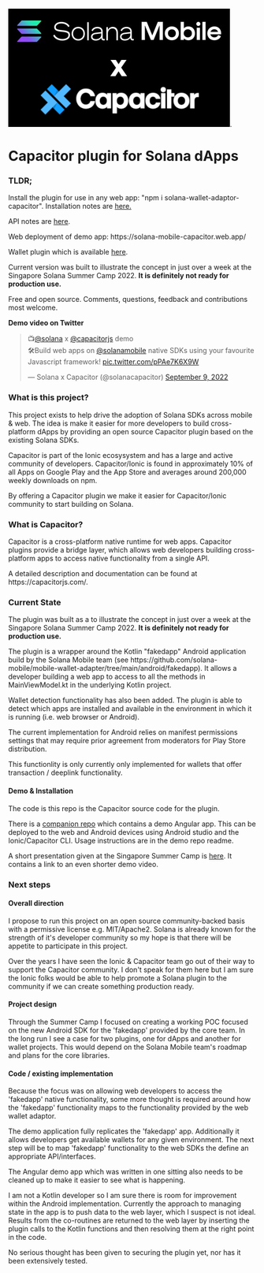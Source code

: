 <img src="https://github.com/nolsonlabs/solana-capacitor-dapp/blob/main/Solana-Mobile-x-Capacitor.png?raw=true">.

<h1>Capacitor plugin for Solana dApps</h1>

  <h3>TLDR;</h3>
  <p>Install the plugin for use in any web app: "npm i solana-wallet-adaptor-capacitor". Installation notes are <a href="https://github.com/nolsonlabs/solana-capacitor-dapp-demo/blob/main/README.md">here.</a></p>

  <p>API notes are <a href="https://github.com/nolsonlabs/solana-capacitor-dapp/blob/main/API.md">here</a>.</p>

  <p>Web deployment of demo app: https://solana-mobile-capacitor.web.app/</p>

  <p>Wallet plugin which is available <a href="https://github.com/nolsonlabs/solana-capacitor-wallet">here</a>.

  <p>Current version was built to illustrate the concept in just over a week at the Singapore Solana Summer Camp 2022. <b>It is definitely not ready for production use.</b></p>

  <p>Free and open source. Comments, questions, feedback and contributions most welcome.</p>

  <p><b>Demo video on Twitter</b></p>

  <blockquote class="twitter-tweet"><p lang="en" dir="ltr">📺<a href="https://twitter.com/solana?ref_src=twsrc%5Etfw">@solana</a> x <a href="https://twitter.com/capacitorjs?ref_src=twsrc%5Etfw">@capacitorjs</a> demo<br>🛠️Build web apps on <a href="https://twitter.com/solanamobile?ref_src=twsrc%5Etfw">@solanamobile</a> native SDKs using your favourite Javascript framework! <a href="https://t.co/pPAe7K6X9W">pic.twitter.com/pPAe7K6X9W</a></p>&mdash; Solana x Capacitor (@solanacapacitor) <a href="https://twitter.com/solanacapacitor/status/1568079874937733120?ref_src=twsrc%5Etfw">September 9, 2022</a></blockquote>

  <h3>What is this project?</h3>
  <p>This project exists to help drive the adoption of Solana SDKs across mobile & web. The idea is make it easier for more developers to build cross-platform dApps by providing an open source Capacitor plugin based on the existing Solana SDKs.<p>
    
  <p>Capacitor is part of the Ionic ecosysystem and has a large and active community of developers. Capacitor/Ionic is found in approximately 10% of all Apps on Google Play and the App Store and averages around 200,000 weekly downloads on npm.</p>
  
  <p>By offering a Capacitor plugin we make it easier for Capacitor/Ionic community to start building on Solana.</p>
  
  <h3>What is Capacitor?</h3>
  <p>Capacitor is a cross-platform native runtime for web apps. Capacitor plugins provide a bridge layer, which allows web developers building cross-platform apps to access native functionality from a single API.<p>
  <p>A detailed description and documentation can be found at https://capacitorjs.com/.<p>

  <h3>Current State</h3>
  <p>The plugin was built as a to illustrate the concept in just over a week at the Singapore Solana Summer Camp 2022. <b>It is definitely not ready for production use.</b></p>
  <p>The plugin is a wrapper around the Kotlin "fakedapp" Android application build by the Solana Mobile team (see https://github.com/solana-mobile/mobile-wallet-adapter/tree/main/android/fakedapp). It allows a developer building a web app to access to all the methods in MainViewModel.kt in the underlying Kotlin project.</p>
  <p>Wallet detection functionality has also been added. The plugin is able to detect which apps are installed and available in the environment in which it is running (i.e. web browser or Android).</p>
  <p>The current implementation for Android relies on manifest permissions settings that may require prior agreement from moderators for Play Store distribution.</p>
  <p>This functionlity is only currently only implemented for wallets that offer transaction / deeplink functionality.</p>
  <h4>Demo & Installation</h4>
  <p>The code is this repo is the Capacitor source code for the plugin.</p>
  <p>There is a <a href="https://github.com/nolsonlabs/solana-capacitor-dapp-demo">companion repo</a> which contains a demo Angular app. This can be deployed to the web and Android devices using Android studio and the Ionic/Capacitor CLI. Usage instructions are in the demo repo readme.<p>

  <p>A short presentation given at the Singapore Summer Camp is <a href="https://docs.google.com/presentation/d/18OUGsrpjco8OxIglSzq0gu4s_Fqaz9uB/edit#slide=id.p1">here</a>. It contains a link to an even shorter demo video.</p>
  
  <h3>Next steps</h3>
  <h4>Overall direction</h4>
  <p>I propose to run this project on an open source community-backed basis with a permissive license e.g. MIT/Apache2. Solana is already known for the strength of it's developer community so my hope is that there will be appetite to participate in this project.</p>
  <p>Over the years I have seen the Ionic & Capacitor team go out of their way to support the Capacitor community. I don't speak for them here but I am sure the Ionic folks would be able to help promote a Solana plugin to the community if we can create something production ready.</p>
  <h4>Project design</h4>
  <p>Through the Summer Camp I focused on creating a working POC focused on the new Android SDK for the 'fakedapp' provided by the core team. In the long run I see a case for two plugins, one for dApps and another for wallet projects. This would depend on the Solana Mobile team's roadmap and plans for the core libraries.</p>

  <h4>Code / existing implementation</h4>
  <p>Because the focus was on allowing web developers to access the 'fakedapp' native functionality, some more thought is required around how the 'fakedapp' functionality maps to the functionality provided by the web wallet adaptor.</p>
  <p>The demo application fully replicates the 'fakedapp' app. Additionally it allows developers get available wallets for any given environment. The next step will be to map 'fakedapp' functionality to the web SDKs the define an appropriate API/interfaces.</p>
  <p>The Angular demo app which was written in one sitting also needs to be cleaned up to make it easier to see what is happening.</p>
  <p>I am not a Kotlin developer so I am sure there is room for improvement within the Android implementation. Currently the approach to managing state in the app is to push data to the web layer, which I suspect is not ideal. Results from the co-routines are returned to the web layer by inserting the plugin calls to the Kotlin functions and then resolving them at the right point in the code.</p>
  <p>No serious thought has been given to securing the plugin yet, nor has it been extensively tested.</p>
